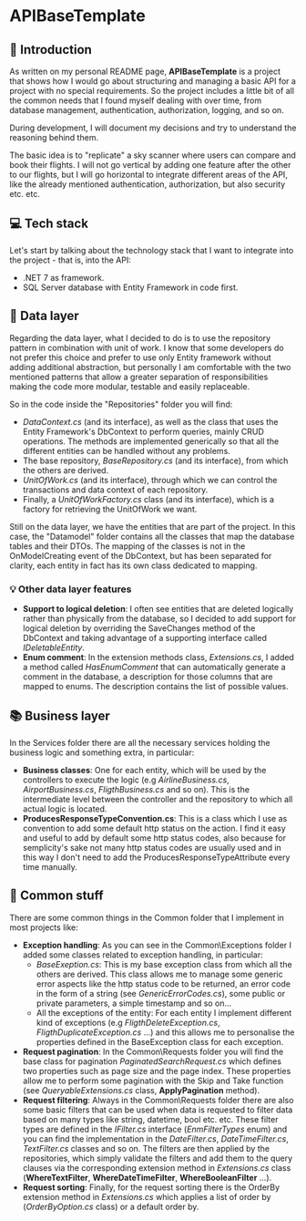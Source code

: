 # APIBaseTemplate
## :book: Introduction
As written on my personal README page, **APIBaseTemplate** is a project that shows how I would go about structuring and managing a basic API for a project with no special requirements. So the project includes a little bit of all the common needs that I found myself dealing with over time, from database management, authentication, authorization, logging, and so on.

During development, I will document my decisions and try to understand the reasoning behind them.

The basic idea is to "replicate" a sky scanner where users can compare and book their flights. I will not go vertical by adding one feature after the other to our flights, but I will go horizontal to integrate different areas of the API, like the already mentioned authentication, authorization, but also security etc. etc.

## :computer: Tech stack
Let's start by talking about the technology stack that I want to integrate into the project - that is, into the API:
- .NET 7 as framework.
- SQL Server database with Entity Framework in code first.

## :notebook_with_decorative_cover: Data layer
Regarding the data layer, what I decided to do is to use the repository pattern in combination with unit of work. I know that some developers do not prefer this choice and prefer to use only Entity framework without adding additional abstraction, but personally I am comfortable with the two mentioned patterns that allow a greater separation of responsibilities making the code more modular, testable and easily replaceable.

So in the code inside the "Repositories" folder you will find:
- *DataContext.cs* (and its interface), as well as the class that uses the Entity Framework's DbContext to perform queries, mainly CRUD operations. The methods are implemented generically so that all the different entities can be handled without any problems.
- The base repository, *BaseRepository.cs* (and its interface), from which the others are derived.
- *UnitOfWork.cs* (and its interface), through which we can control the transactions and data context of each repository.
- Finally, a *UnitOfWorkFactory.cs* class (and its interface), which is a factory for retrieving the UnitOfWork we want.

Still on the data layer, we have the entities that are part of the project. In this case, the "Datamodel" folder contains all the classes that map the database tables and their DTOs. The mapping of the classes is not in the OnModelCreating event of the DbContext, but has been separated for clarity, each entity in fact has its own class dedicated to mapping.

### :bulb: Other data layer features
- **Support to logical deletion**: I often see entities that are deleted logically rather than physically from the database, so I decided to add support for logical deletion by overriding the SaveChanges method of the DbContext and taking advantage of a supporting interface called *IDeletableEntity*.
- **Enum comment**: In the extension methods class, *Extensions.cs*, I added a method called *HasEnumComment* that can automatically generate a comment in the database, a description for those columns that are mapped to enums. The description contains the list of possible values.

## :books: Business layer
In the Services folder there are all the necessary services holding the business logic and something extra, in particular:
- **Business classes**: One for each entity, which will be used by the controllers to execute the logic (e.g *AirlineBusiness.cs*, *AirportBusiness.cs*, *FligthBusiness.cs* and so on). This is the intermediate level between the controller and the repository to which all actual logic is located.
- **ProducesResponseTypeConvention.cs**: This is a class which I use as convention to add some default http status on the action. I find it easy and useful to add by default some http status codes, also because for semplicity's sake not many http status codes are usually used and in this way I don't need to add the ProducesResponseTypeAttribute every time manually.

## :ghost: Common stuff
There are some common things in the Common folder that I implement in most projects like:
- **Exception handling**: As you can see in the Common\Exceptions folder I added some classes related to exception handling, in particular:
  - *BaseExeption.cs*: This is my base exception class from which all the others are derived. This class allows me to manage some generic error aspects like the http status code to be returned, an error code in the form of a string (see *GenericErrorCodes.cs*), some public or private parameters, a simple timestamp and so on...
  - All the exceptions of the entity: For each entity I implement different kind of exceptions (e.g *FligthDeleteException.cs*, *FligthDuplicateException.cs* ...) and this allows me to personalise the properties defined in the BaseException class for each exception.
- **Request pagination**: In the Common\Requests folder you will find the base class for pagination *PaginatedSearchRequest.cs* which defines two properties such as page size and the page index. These properties allow me to perform some pagination with the Skip and Take function (see *QueryableExtensions.cs* class, **ApplyPagination** method).
- **Request filtering**: Always in the Common\Requests folder there are also some basic filters that can be used when data is requested to filter data based on many types like string, datetime, bool etc. etc. These filter types are defined in the *IFilter.cs* interface (*EnmFilterTypes* enum) and you can find the implementation in the *DateFilter.cs*, *DateTimeFilter.cs*, *TextFilter.cs* classes and so on. The filters are then applied by the repositories, which simply validate the filters and add them to the query clauses via the corresponding extension method in *Extensions.cs* class (**WhereTextFilter**, **WhereDateTimeFilter**, **WhereBooleanFilter** ...).
- **Request sorting**: Finally, for the request sorting there is the OrderBy extension method in *Extensions.cs* which applies a list of order by (*OrderByOption.cs* class) or a default order by.
